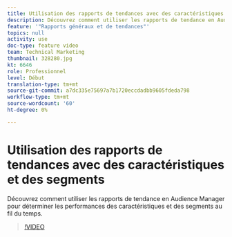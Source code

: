 ```yaml
---
title: Utilisation des rapports de tendances avec des caractéristiques et des segments
description: Découvrez comment utiliser les rapports de tendance en Audience Manager pour déterminer les performances des caractéristiques et des segments au fil du temps.
feature: '"Rapports généraux et de tendances"'
topics: null
activity: use
doc-type: feature video
team: Technical Marketing
thumbnail: 328280.jpg
kt: 6646
role: Professionnel
level: Début
translation-type: tm+mt
source-git-commit: a7dc335e75697a7b1720eccdadbb9605fdeda798
workflow-type: tm+mt
source-wordcount: '60'
ht-degree: 0%

---
```



# Utilisation des rapports de tendances avec des caractéristiques et des segments

Découvrez comment utiliser les rapports de tendance en Audience Manager pour déterminer les performances des caractéristiques et des segments au fil du temps.

>[!VIDEO](https://video.tv.adobe.com/v/328280/?quality=12&learn=on)
